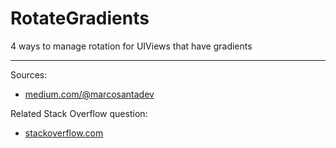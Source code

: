 # RotateGradients
4 ways to manage rotation for UIViews that have gradients

---

Sources:

- [medium.com/@marcosantadev](https://medium.com/@marcosantadev/calayer-and-auto-layout-with-swift-21b2d2b8b9d1)

Related Stack Overflow question:

- [stackoverflow.com](https://stackoverflow.com/questions/1282302/autorotation-of-calayer-on-iphone-rotation/44790487#44790487)
